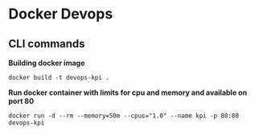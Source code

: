 # Docker Devops

## CLI commands

**Building docker image**

```
docker build -t devops-kpi .
```

**Run docker container with limits for cpu and memory and available on port 80**

```
docker run -d --rm --memory=50m --cpus="1.0" --name kpi -p 80:80 devops-kpi
```
